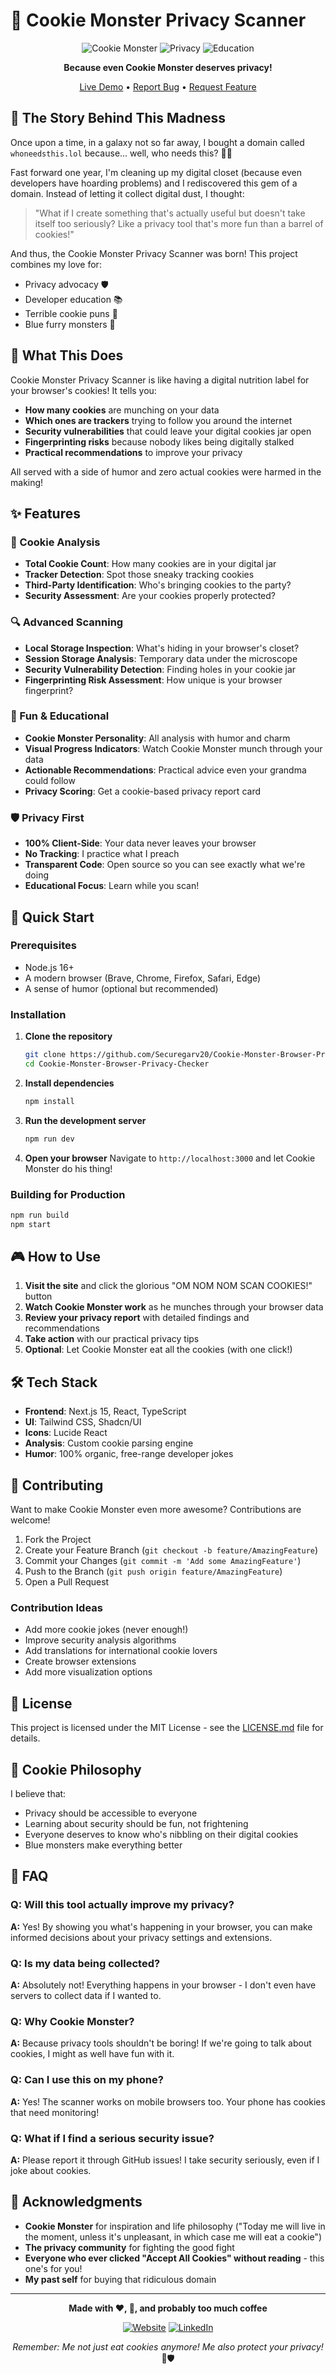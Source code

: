 # 🍪 Cookie Monster Privacy Scanner

<div align="center">

![Cookie Monster](https://img.shields.io/badge/Cookie-Monster-blue?style=for-the-badge&logo=cookiecutter&logoColor=white)
![Privacy](https://img.shields.io/badge/Privacy-First-green?style=for-the-badge&logo=lock&logoColor=white)
![Education](https://img.shields.io/badge/Educational-Fun-yellow?style=for-the-badge&logo=graduation-cap&logoColor=white)

**Because even Cookie Monster deserves privacy!**

[Live Demo](https://whoneedsthis.lol) • [Report Bug](https://github.com/Securegarv20/Cookie-Monster-Browser-Privacy-Checker/issues) • [Request Feature](https://github.com/Securegarv20/Cookie-Monster-Browser-Privacy-Checker/issues)

</div>

## 📖 The Story Behind This Madness

Once upon a time, in a galaxy not so far away, I bought a domain called `whoneedsthis.lol` because... well, who needs this? 🤷‍♂️

Fast forward one year, I'm cleaning up my digital closet (because even developers have hoarding problems) and I rediscovered this gem of a domain. Instead of letting it collect digital dust, I thought:

> "What if I create something that's actually useful but doesn't take itself too seriously? Like a privacy tool that's more fun than a barrel of cookies!"

And thus, the Cookie Monster Privacy Scanner was born! This project combines my love for:

- Privacy advocacy 🛡️
- Developer education 📚
- Terrible cookie puns 🍪
- Blue furry monsters 👾

## 🎯 What This Does

Cookie Monster Privacy Scanner is like having a digital nutrition label for your browser's cookies! It tells you:

- **How many cookies** are munching on your data
- **Which ones are trackers** trying to follow you around the internet
- **Security vulnerabilities** that could leave your digital cookies jar open
- **Fingerprinting risks** because nobody likes being digitally stalked
- **Practical recommendations** to improve your privacy

All served with a side of humor and zero actual cookies were harmed in the making!

## ✨ Features

### 🍪 Cookie Analysis

- **Total Cookie Count**: How many cookies are in your digital jar
- **Tracker Detection**: Spot those sneaky tracking cookies
- **Third-Party Identification**: Who's bringing cookies to the party?
- **Security Assessment**: Are your cookies properly protected?

### 🔍 Advanced Scanning

- **Local Storage Inspection**: What's hiding in your browser's closet?
- **Session Storage Analysis**: Temporary data under the microscope
- **Security Vulnerability Detection**: Finding holes in your cookie jar
- **Fingerprinting Risk Assessment**: How unique is your browser fingerprint?

### 🎨 Fun & Educational

- **Cookie Monster Personality**: All analysis with humor and charm
- **Visual Progress Indicators**: Watch Cookie Monster munch through your data
- **Actionable Recommendations**: Practical advice even your grandma could follow
- **Privacy Scoring**: Get a cookie-based privacy report card

### 🛡️ Privacy First

- **100% Client-Side**: Your data never leaves your browser
- **No Tracking**: I practice what I preach
- **Transparent Code**: Open source so you can see exactly what we're doing
- **Educational Focus**: Learn while you scan!

## 🚀 Quick Start

### Prerequisites

- Node.js 16+
- A modern browser (Brave, Chrome, Firefox, Safari, Edge)
- A sense of humor (optional but recommended)

### Installation

1. **Clone the repository**

   ```bash
   git clone https://github.com/Securegarv20/Cookie-Monster-Browser-Privacy-Checker.git
   cd Cookie-Monster-Browser-Privacy-Checker

   ```

2. **Install dependencies**

   ```bash
   npm install
   ```

3. **Run the development server**

   ```bash
   npm run dev
   ```

4. **Open your browser**
   Navigate to `http://localhost:3000` and let Cookie Monster do his thing!

### Building for Production

```bash
npm run build
npm start
```

## 🎮 How to Use

1. **Visit the site** and click the glorious "OM NOM NOM SCAN COOKIES!" button
2. **Watch Cookie Monster work** as he munches through your browser data
3. **Review your privacy report** with detailed findings and recommendations
4. **Take action** with our practical privacy tips
5. **Optional**: Let Cookie Monster eat all the cookies (with one click!)

## 🛠️ Tech Stack

- **Frontend**: Next.js 15, React, TypeScript
- **UI**: Tailwind CSS, Shadcn/UI
- **Icons**: Lucide React
- **Analysis**: Custom cookie parsing engine
- **Humor**: 100% organic, free-range developer jokes

## 🤝 Contributing

Want to make Cookie Monster even more awesome? Contributions are welcome!

1. Fork the Project
2. Create your Feature Branch (`git checkout -b feature/AmazingFeature`)
3. Commit your Changes (`git commit -m 'Add some AmazingFeature'`)
4. Push to the Branch (`git push origin feature/AmazingFeature`)
5. Open a Pull Request

### Contribution Ideas

- Add more cookie jokes (never enough!)
- Improve security analysis algorithms
- Add translations for international cookie lovers
- Create browser extensions
- Add more visualization options

## 📜 License

This project is licensed under the MIT License - see the [LICENSE.md](LICENSE.md) file for details.

## 🍪 Cookie Philosophy

I believe that:

- Privacy should be accessible to everyone
- Learning about security should be fun, not frightening
- Everyone deserves to know who's nibbling on their digital cookies
- Blue monsters make everything better

## 🙋 FAQ

### Q: Will this tool actually improve my privacy?

**A:** Yes! By showing you what's happening in your browser, you can make informed decisions about your privacy settings and extensions.

### Q: Is my data being collected?

**A:** Absolutely not! Everything happens in your browser - I don't even have servers to collect data if I wanted to.

### Q: Why Cookie Monster?

**A:** Because privacy tools shouldn't be boring! If we're going to talk about cookies, I might as well have fun with it.

### Q: Can I use this on my phone?

**A:** Yes! The scanner works on mobile browsers too. Your phone has cookies that need monitoring!

### Q: What if I find a serious security issue?

**A:** Please report it through GitHub issues! I take security seriously, even if I joke about cookies.

## 🎊 Acknowledgments

- **Cookie Monster** for inspiration and life philosophy ("Today me will live in the moment, unless it's unpleasant, in which case me will eat a cookie")
- **The privacy community** for fighting the good fight
- **Everyone who ever clicked "Accept All Cookies" without reading** - this one's for you!
- **My past self** for buying that ridiculous domain

---

<div align="center">

**Made with ❤️, 🍪, and probably too much coffee**

[![Website](https://img.shields.io/badge/Visit-whoneedsthis.lol-blue?style=for-the-badge)](https://whoneedsthis.lol)
[![LinkedIn](https://img.shields.io/badge/Follow-garvkamra-blue?style=for-the-badge&logo=LinkedIn)](https://www.linkedin.com/in/garvkamra/)

_Remember: Me not just eat cookies anymore! Me also protect your privacy!_ 🍪🛡️

</div>
